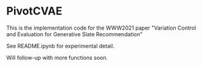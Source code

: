 # PivotCVAE
This is the implementation code for the WWW2021 paper "Variation Control and Evaluation for Generative Slate Recommendation"

See README.ipynb for experimental detail.

Will follow-up with more functions soon.

